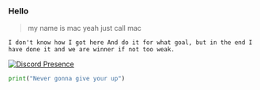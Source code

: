 ### Hello

> my name is mac yeah just call mac




```
I don't know how I got here And do it for what goal, but in the end I have done it and we are winner if not too weak.
```


[![Discord Presence](https://lanyard.cnrad.dev/api/829156179803504670?theme=dark&bg=f7c1f3&borderRadius=35px)]()



```py
print("Never gonna give your up")
```
